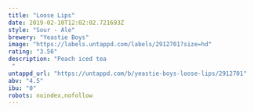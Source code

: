 ```yaml
---
title: "Loose Lips"
date: 2019-02-10T12:02:02.721693Z
style: "Sour - Ale"
brewery: "Yeastie Boys"
image: "https://labels.untappd.com/labels/2912701?size=hd"
rating: "3.56"
description: "Peach iced tea "
untappd_url: "https://untappd.com/b/yeastie-boys-loose-lips/2912701"
abv: "4.5"
ibu: "0"
robots: noindex,nofollow
---
```

